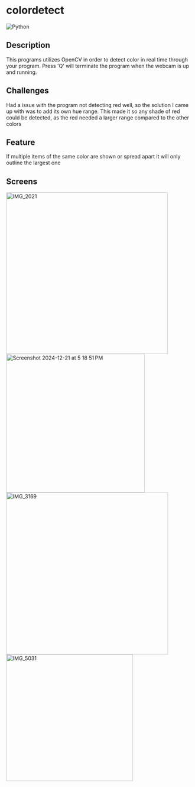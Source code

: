 # colordetect

![Python](https://img.shields.io/badge/Python-3776AB?style=for-the-badge&logo=python&logoColor=white)

## Description 
This programs utilizes OpenCV in order to detect color in real time through your program. Press 'Q' will terminate the program when the webcam is up and running.

## Challenges 
Had a issue with the program not detecting red well, so the solution I came up with was to add its own hue range. This made it so any shade of red could be detected, as the red needed a larger range compared to the other colors 

## Feature

If multiple items of the same color are shown or spread apart it will only outline the largest one 

## Screens 

<img width="437" alt="IMG_2021" src="https://github.com/user-attachments/assets/41ab8850-07c0-492b-b890-a13e444c10d8" />
<img width="375" alt="Screenshot 2024-12-21 at 5 18 51 PM" src="https://github.com/user-attachments/assets/779e73c2-fc2f-41cc-890e-e7a1944a6379" />

<img width="438" alt="IMG_3169" src="https://github.com/user-attachments/assets/8c3da01b-2d14-4b80-b23c-31ab9e47297e" />
<img width="343" alt="IMG_5031" src="https://github.com/user-attachments/assets/e4909a5c-47d6-495c-8d50-9b301836d622" />


